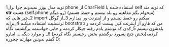1_تویه مدل یوزر نمیدونم چرا برا phone از CharField استفاده شده یا self که تویه متد __str__  هست (self.phone رو میگم) (میخوام بگم مفاهیم رو بلد نیستم و حفظ هستم)
2_چیز هایی که import میکنم رو حفظ نیستم و از اینترنت ور میدارم
3_از گوگل ترنسلیت استفاده میکنم
4_برایه bootstrap من کد هارو از اینترنت کپی پیست کردمه و بلدشون نیستم
5_کدی که نوشتم یادم رفته چیکار کردمه و جایی خواستمه برگشتمه نگاه کردمه(بخش چنج پسورد برگشتم بخش رجیستر نگاه کردم)
6_ و موارد دیگه....
اینارو گفتم بدونین مهارتم چجوره D:

